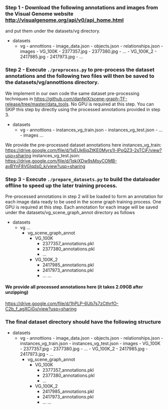 ### Step 1 - Download the following annotations and images from the Visual Genome website http://visualgenome.org/api/v0/api_home.html
and put them under the datasets/vg directory.

- datasets
  - vg
		- annottions
		  - image_data.json
		  - objects.json
		  - relationships.json
		- images
		  - VG_100K
		    - 2377357.jpg
		    - 2377380.jpg
		    - ...
		  - VG_100K_2
		  	- 2417985.jpg
		  	- 2417973.jpg
		  	- ...


### Step 2 - Execute ```./preprocess.py``` to pre-process the dataset annotations and the following two files will then be saved to the datasets/vg/annottions directory.
We implement in our own code the same dataset pre-processing techniques in https://github.com/danfeiX/scene-graph-TF-release/tree/master/data_tools.
No GPU is required at this step.
You can SKIP this step by directly using the processed annotations provided in step 3.

- datasets
  - vg
		- annottions
		  - instances_vg_train.json
		  - instances_vg_test.json
		  - ...
		- images
			...

We provide the pre-processed dataset annotations here
instances_vg_train: https://drive.google.com/file/d/1xEUk6jqZtKE0Myrs1I-lPoQZ3-2sTCjF/view?usp=sharing
instances_vg_test.json: https://drive.google.com/file/d/1qkiXDw9sMsyCOMB-avBYnF8VGIqds0_k/view?usp=sharing


### Step 3 - Execute ```./prepare_datasets.py``` to build the dataloader offline to speed up the later training process.
Pre-processed annotations in step 2 will be loaded to form an annotation for each image data ready to be used in the scene graph training process.
One GPU is required at this step.
Each annotation for each image will be saved under the datasets/vg_scene_graph_annot directory as follows

- datasets
  - vg
		...
	- vg_scene_graph_annot
		- VG_100K
			- 2377357_annotations.pkl
		  - 2377380_annotations.pkl
		  - ...
		- VG_100K_2
			- 2417985_annotations.pkl
		  - 2417973_annotations.pkl
		  - ...
		...

#### We provide all processed annotations here (it takes 2.09GB after unzipping)
https://drive.google.com/file/d/1hPLP-6Ub7s7zCthrfO-C2b_f_agXCiGv/view?usp=sharing


### The final dataset directory should have the following structure
- datasets
  - vg
		- annottions
		  - image_data.json
		  - objects.json
		  - relationships.json
		  - instances_vg_train.json
		  - instances_vg_test.json
		- images
		  - VG_100K
		    - 2377357.jpg
		    - 2377380.jpg
		    - ...
		  - VG_100K_2
		  	- 2417985.jpg
		  	- 2417973.jpg
		  	- ...
	- vg_scene_graph_annot
		- VG_100K
			- 2377357_annotations.pkl
		  - 2377380_annotations.pkl
		  - ...
		- VG_100K_2
			- 2417985_annotations.pkl
		  - 2417973_annotations.pkl
		  - ...
		...




